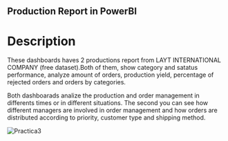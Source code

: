 ## Production Report in PowerBI

# Description

These  dashboards haves 2 productions report from LAYT INTERNATIONAL COMPANY (free dataset).Both of them, show category and satatus performance, analyze amount of orders, production yield, percentage of  rejected orders and orders by categories.


Both dashboarads analize the production and order management in differents times or in different situations. The second you can see how different managers are involved in order management and how orders are distributed according to priority, customer type and shipping method.



![Practica3](https://github.com/user-attachments/assets/99a3c8b2-fe0a-4316-8052-4c2c17bd763e)
